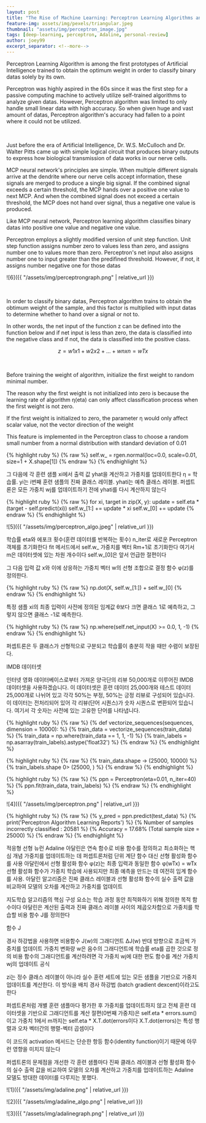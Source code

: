 ```yaml
---
layout: post
title: "The Rise of Machine Learning: Perceptron Learning Algorithms and its Fallacies"
feature-img: assets/img/pexels/triangular.jpeg
thumbnail: "assets/img/perceptron_image.jpg"
tags: [deep-learning, perceptron, Adaline, personal-review]
author: joey99
excerpt_separator: <!--more-->
---
```



<p> Perceptron Learning Algorithm is among the first prototypes of Artificial Intelligence trained to obtain the optimum weight in order to classify binary datas solely by its own. </p>
<p> Perceptron was highly aspired in the 60s since it was the first step for a passive computing machine to actively utilize self-trained algorithms to analyze given datas. However, Perceptron algorithm was limited to only handle small linear data with high accuracy. So when given huge and vast amount of datas, Perceptron algorithm's accuracy had fallen to a point where it could not be utilized. </p>  

<!--more-->
<br>

<p> Just before the era of Artificial Intelligence, Dr. W.S. McCulloch and Dr. Walter Pitts came up with simple logical circuit that produces binary outputs to express how biological transmission of data works in our nerve cells.</p>
<p> MCP neural network's principles are simple. When multiple different signals arrive at the dendrite where our nerve cells accept information, these signals are merged to produce a single big signal. If the combined signal exceeds a certain threshold, the MCP hands over a positive one value to next MCP. And when the combined signal does not exceed a certain threshold, the MCP does not hand over signal, thus a negative one value is produced. </p>

<p> Like MCP neural network, Perceptron learning algorithm classifies binary datas into positive one value and negative one value.</p>
<p> Perceptron employs a slightly modified version of unit step function. Unit step function assigns number zero to values less than zero, and assigns number one to values more than zero. Perceptron's net input also assigns number one to input greater than the predifined threshold. However, if not, it assigns number negative one for those datas </p>

![6]({{ "/assets/img/perceptrongraph.png" | relative_url }})

<br>

<p> In order to classify binary datas, Perceptron algorithm trains to obtain the obtimum weight of the sample, and this factor is multiplied with input datas to determine whether to hand over a signal or not to. </p>
<p> In other words, the net input of the function z can be defined into the function below and if net input is less than zero, the data is classified into the negative class and if not, the data is classified into the positive class.</p>

$$ z = w1x1 + w2x2 +...+ wnxn = wTx $$

<br>

<p> Before training the weight of algorithm, initialize the first weight to random minimal number. </p>
<p> The reason why the first weight is not initialized into zero is because the learning rate of algorithm η(eta) can only affect classification process when the first weight is not zero. </p>
<p> If the first weight is initialized to zero, the parameter η would only affect scalar value, not the vector direction of the weight </p>
<p> This feature is implemented in the Perceptron class to choose a random small number from a normal distribution with standard deviation of 0.01 </p>

{% highlight ruby %}
{% raw %}
self.w_ = rgen.normal(loc=0.0, scale=0.01, size=1 + X.shape[1])
{% endraw %}
{% endhighlight %}


그 다음에 각 훈련 샘플 xi에서 출력 값 yhat을 계산하고 가중치를 업데이트한다
η = 학습률. yi는 i번째 훈련 샘플의 진짜 클래스 레이블. yhati는 예측 클래스 레이블.
퍼셉트론은 모든 가중치 wj를 업데이트하기 전에 yhati를 다시 계산하지 않는다

{% highlight ruby %}
{% raw %}
for xi, target in zip(X, y):
update = self.eta * (target - self.predict(xi))
self.w_[1:] += update * xi
self.w_[0] += update
{% endraw %}
{% endhighlight %}

![5]({{ "/assets/img/perceptron_algo.jpeg" | relative_url }})

학습률 eta와 에포크 횟수(훈련 데이터를 반복하는 횟수) n_iter로 새로운 Perceptron 객체를 초기화한다
fit 메서드에서 self.w_ 가중치를 벡터 Rm+1로 초기화한다
여기서 m은 데이터셋에 있는 차원 개수이다
self.w_[0]은 앞서 언급한 절편이다

그 다음 입력 값 x와 이에 상응하는 가중치 벡터 w의 선형 조합으로 결정 함수 φ(z)를 정의한다.

{% highlight ruby %}
{% raw %}
np.dot(X, self.w_[1:]) + self.w_[0]
{% endraw %}
{% endhighlight %}

특정 샘플 xi의 최종 입력이 사전에 정의된 임계값 θ보다 크면 클래스 1로 예측하고, 그렇지 않으면 클래스 -1로 예측한다.

{% highlight ruby %}
{% raw %}
np.where(self.net_input(X) >= 0.0, 1, -1)
{% endraw %}
{% endhighlight %}
 
 
퍼셉트론은 두 클래스가 선형적으로 구분되고 학습률이 충분히 작을 때만 수렴이 보장된다.

IMDB 데이터셋

인터넷 영화 데이터베이스로부터 가져온 양극단의 리뷰 50,000개로 이루어진 IMDB 데이터셋을 사용하겠습니다. 이 데이터셋은 훈련 데이터 25,000개와 테스트 데이터 25,000개로 나뉘어 있고 각각 50%는 부정, 50%는 긍정 리뷰로 구성되어 있습니다.
이 데이터는 전처리되어 있어 각 리뷰(단어 시퀀스)가 숫자 시퀀스로 변환되어 있습니다. 여기서 각 숫자는 사전에 있는 고유한 단어를 나타냅니다.

{% highlight ruby %}
{% raw %}
{% def vectorize_sequences(sequences, dimension = 10000): %}
{% train_data = vectorize_sequences(train_data) %}
{% train_data = np.where(train_data == 1, 1, -1) %}
{% train_labels = np.asarray(train_labels).astype('float32') %}
{% endraw %}
{% endhighlight %}

{% highlight ruby %}
{% raw %}
{% train_data.shape -> (25000, 10000) %}
{% train_labels.shape 0> (25000, ) %}
{% endraw %}
{% endhighlight %}

{% highlight ruby %}
{% raw %}
{% ppn = Perceptron(eta=0.01, n_iter=40) %}
{% ppn.fit(train_data, train_labels) %}
{% endraw %}
{% endhighlight %}

![4]({{ "/assets/img/perceptron.png" | relative_url }})

{% highlight ruby %}
{% raw %}
{% y_pred = ppn.predict(test_data) %}
{% print('Perceptron Algorithm Learning Reports') %}
{% Number of samples incorrectly classified : 20581 %}
{% Accuracy = 17.68% (Total sample size = 25000) %}
{% endraw %}
{% endhighlight %}

적응형 선형 뉴런 Adaline
아달린은 연속 함수로 비용 함수를 정의하고 최소화하는 핵심 개념
가중치를 업데이트하는 데 퍼셉트론처럼 단위 계단 함수 대신 선형 활성화 함수를 사용
아달린에서 선형 활성화 함수 φ(z)는 최종 입력과 동일한 함수
φ(wTx) = wTx
선형 활성화 함수가 가중치 학습에 사용되지만 최종 예측을 만드는 데 여전히 임계 함수를 사용. 
아달린 알고리즘은 진짜 클래스 레이블과 선형 활성화 함수의 실수 출력 값을 비교하여 모델의 오차를 계산하고 가중치를 업데이트

지도학습 알고리즘의 핵심 구성 요소는 학습 과정 동안 최적화하기 위해 정의한 목적 함수이다
아달린은 계산된 출력과 진짜 클래스 레이블 사이의 제곱오차합으로 가중치를 학습할 비용 함수 J를 정의한다

함수 J

경사 하강법을 사용하면 비용함수 J(w)의 그래디언트 ΔJ(w) 반대 방향으로 조금씩 가중치를 업데이트
가중치 변화량 w은 음수의 그래디언트에 학습률 eta를 곱한 것으로 정의
비용 함수의 그래디언트를 계산하려면 각 가중치 wj에 대한 편도 함수를 계산
가중치 wj의 업데이트 공식
 
zi는 정수 클래스 레이블이 아니라 실수
훈련 세트에 있는 모든 샘플을 기반으로 가중치 업데이트를 계산한다. 이 방식을 배치 경사 하강법 (batch gradient dexcent)이라고도 한다
 
 
퍼셉트론처럼 개별 훈련 샘플마다 평가한 후 가중치를 업데이트하지 않고 전체 훈련 데이터셋을 기반으로 그래디언트를 계산
절편(0번째 가중치)은 self.eta * errors.sum()이고 가중치 1에서 m까지는 self.eta * X.T.dot(errors이다
X.T.dot(errors)는 특성 행렬과 오차 벡터간의 행렬-벡터 곱셈이다
 
이 코드의 activation 메서드는 단순한 항등 함수(identity function)이기 때문에 아무런 영향을 미치지 않는다

퍼셉트론의 문제점을 개선한 각 훈련 샘플마다 진짜 클래스 레이블과 선형 활성화 함수의 실수 출력 값을 비교하여 모델의 오차를 계산하고 가중치를 업데이트하는 Adaline 모델도 방대한 데이터를 다루지는 못했다.

![1]({{ "/assets/img/adaline.png" | relative_url }})
 
![2]({{ "/assets/img/adaline_algo.png" | relative_url }})
 
![3]({{ "/assets/img/adalinegraph.png" | relative_url }})
 

 
 
 
 
 
 
 
 
 
 
